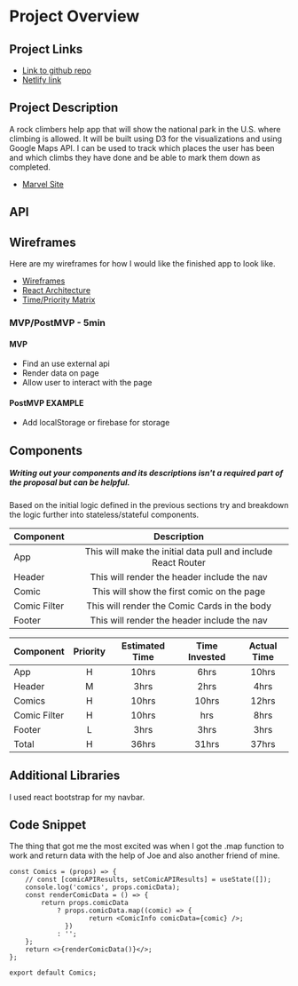 # Project Overview

## Project Links

- [Link to github repo]()
- [Netlify link]()

## Project Description

A rock climbers help app that will show the national park in the U.S. where climbing is allowed. It will be built using D3 for the visualizations and using Google Maps API. I can be used to track which places the user has been and which climbs they have done and be able to mark them down as completed.

- [Marvel Site](https://www.marvel.com/comics?&options%5Boffset%5D=0&totalcount=12)

## API



## Wireframes

Here are my wireframes for how I would like the finished app to look like.

- [Wireframes]()
- [React Architecture]()
- [Time/Priority Matrix]()

### MVP/PostMVP - 5min

<!-- The functionality will then be divided into two separate lists: MPV and PostMVP.  Carefully decided what is placed into your MVP as the client will expect this functionality to be implemented upon project completion.   -->

#### MVP

- Find an use external api
- Render data on page
- Allow user to interact with the page

#### PostMVP EXAMPLE

- Add localStorage or firebase for storage

## Components

##### Writing out your components and its descriptions isn't a required part of the proposal but can be helpful.

Based on the initial logic defined in the previous sections try and breakdown the logic further into stateless/stateful components.

| Component    |                          Description                          |
| ------------ | :-----------------------------------------------------------: |
| App          | This will make the initial data pull and include React Router |
| Header       |          This will render the header include the nav          |
| Comic        |          This will show the first comic on the page           |
| Comic Filter |         This will render the Comic Cards in the body          |
| Footer       |          This will render the header include the nav          |

<!-- Time frames are also key in the development cycle.  You have limited time to code all phases of the game.  Your estimates can then be used to evalute game possibilities based on time needed and the actual time you have before game must be submitted. It's always best to pad the time by a few hours so that you account for the unknown so add and additional hour or two to each component to play it safe. Also, put a gif at the top of your Readme before you pitch, and you'll get a panda prize. -->

| Component    | Priority | Estimated Time | Time Invested | Actual Time |
| ------------ | :------: | :------------: | :-----------: | :---------: |
| App          |    H     |     10hrs      |     6hrs      |    10hrs    |
| Header       |    M     |      3hrs      |     2hrs      |    4hrs     |
| Comics       |    H     |     10hrs      |     10hrs     |    12hrs    |
| Comic Filter |    H     |     10hrs      |      hrs      |    8hrs     |
| Footer       |    L     |      3hrs      |     3hrs      |    3hrs     |
| Total        |    H     |     36hrs      |     31hrs     |    37hrs    |

## Additional Libraries

I used react bootstrap for my navbar.

## Code Snippet

The thing that got me the most excited was when I got the .map function to work and return data with the help of Joe and also another friend of mine.

```
const Comics = (props) => {
	// const [comicAPIResults, setComicAPIResults] = useState([]);
	console.log('comics', props.comicData);
	const renderComicData = () => {
		return props.comicData
			? props.comicData.map((comic) => {
					return <ComicInfo comicData={comic} />;
			  })
			: '';
	};
	return <>{renderComicData()}</>;
};

export default Comics;

```
